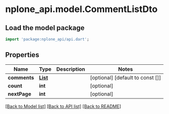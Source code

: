 # nplone_api.model.CommentListDto

## Load the model package
```dart
import 'package:nplone_api/api.dart';
```

## Properties
Name | Type | Description | Notes
------------ | ------------- | ------------- | -------------
**comments** | [**List<CommentDto>**](CommentDto.md) |  | [optional] [default to const []]
**count** | **int** |  | [optional] 
**nextPage** | **int** |  | [optional] 

[[Back to Model list]](../README.md#documentation-for-models) [[Back to API list]](../README.md#documentation-for-api-endpoints) [[Back to README]](../README.md)


